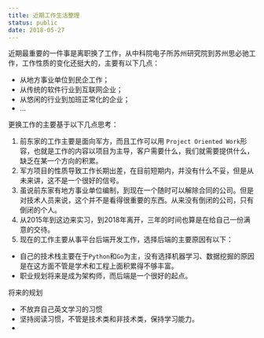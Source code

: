 ```yaml
---
title: 近期工作生活整理
status: public
date: 2018-05-27
---
```

近期最重要的一件事是离职换了工作，从中科院电子所苏州研究院到苏州思必驰工作，工作性质的变化还挺大的，主要有以下几点：
- 从地方事业单位到民企工作；
- 从传统的软件行业到互联网企业；
- 从悠闲的行业到加班正常化的企业；
- ...

更换工作的主要基于以下几点思考：
1. 前东家的工作主要是面向军方，而且工作可以用 `Project Oriented Work`形容，也就是工作的内容以项目为主导，客户需要什么，我们就需要提供什么，缺乏在某一个方向的积累。
2. 军方项目的性质导致工作长期出差，在目前短期内，并没有什么不妥，但是从未来讲，这不是一个很好的信号。
3. 虽说前东家有地方事业单位编制，到现在一个随时可以解除合同的公司。但是对技术人员来说，这个并不是看得很重要的东西。从来没有倒闭的公司，只有倒闭的个人。
4. 从2015年到这边来实习，到2018年离开，三年的时间也算是在给自己一份满意的交待。
5. 现在的工作主要从事平台后端开发工作，选择后端的主要原因有以下：
- 自己的技术栈主要在于`Python`和`Go`为主，没有选择机器学习、数据挖掘的原因是在这方面不管是学术和工程上面积累得不够丰富。
- 职业规划将来是成为架构师，而后端是一个很好的起点。

将来的规划
- 不放弃自己英文学习的习惯
- 坚持阅读习惯，不管是技术类和非技术类，保持学习能力。
- 